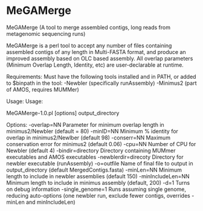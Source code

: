 MeGAMerge
=========

MeGAMerge (A tool to merge assembled contigs, long reads from metagenomic sequencing runs)

MeGAMerge is a perl tool to accept any number of files containing assembled contigs of any length in Multi-FASTA format, and produce an improved assembly based on OLC based assembly.  All overlap parameters (Minimum Overlap Length, Identity, etc) are user-declarable at runtime. 

Requirements:
Must have the following tools installed and in PATH, or added to $binpath in the tool:
-Newbler (specifically runAssembly)
-Minimus2 (part of AMOS, requires MUMMer)

Usage:
Usage: 

MeGAMerge-1.0.pl [options] output_directory <list of fastas>

Options:
-overlap=NN            Parameter for minimum overlap length in minimus2/Newbler (default = 80)
-minID=NN              Minimum % identity for overlap in minimus2/Newlber (default 98)
-conserr=NN            Maximum conservation error for minimus2 (default 0.06)
-cpu=NN                Number of CPU for Newbler (default 4)
-bindir=directory      Directory containing MUMmer executables and AMOS executables
-newblerdir=direcoty   Directory for newbler executable (runAssembly)
-o=outfile             Name of final file to output in output_directory (default MergedContigs.fasta)
-minLen=NN             Minimum length to include in newbler assemblies (default 150)
-minIncludeLen=NN      Minimum length to include in minimus assembly (default, 200)
-d=1                   Turns on debug information
-single_genome=1       Runs assuming single genome, reducing auto-options
                       (one newbler run, exclude fewer contigs, overrides -minLen and minIncludeLen)
